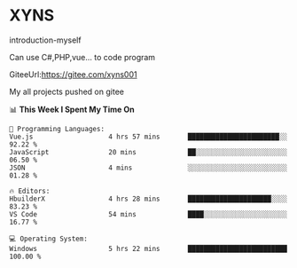 # XYNS
introduction-myself

Can use C#,PHP,vue... to code program

GiteeUrl:https://gitee.com/xyns001

My all projects pushed on gitee

<!--START_SECTION:waka-->
📊 **This Week I Spent My Time On** 

```text
💬 Programming Languages: 
Vue.js                   4 hrs 57 mins       ███████████████████████░░   92.22 % 
JavaScript               20 mins             ██░░░░░░░░░░░░░░░░░░░░░░░   06.50 % 
JSON                     4 mins              ░░░░░░░░░░░░░░░░░░░░░░░░░   01.28 % 

🔥 Editors: 
HbuilderX                4 hrs 28 mins       █████████████████████░░░░   83.23 % 
VS Code                  54 mins             ████░░░░░░░░░░░░░░░░░░░░░   16.77 % 

💻 Operating System: 
Windows                  5 hrs 22 mins       █████████████████████████   100.00 % 
```


<!--END_SECTION:waka-->
